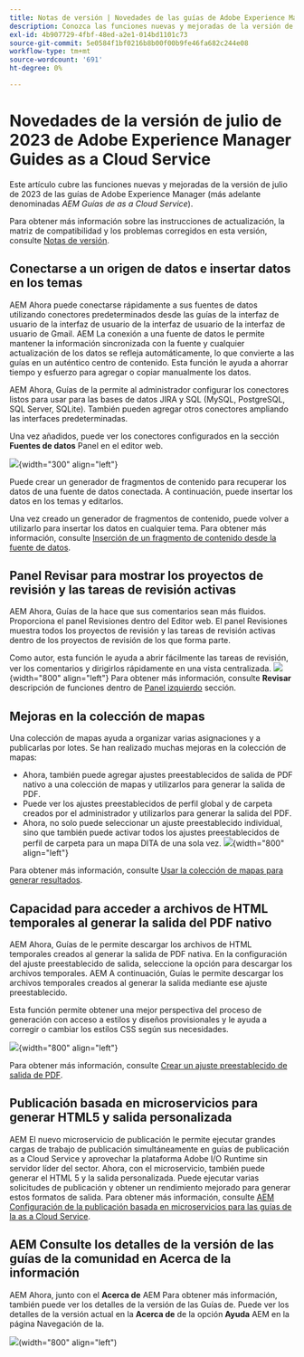 ```yaml
---
title: Notas de versión | Novedades de las guías de Adobe Experience Manager, versión de julio de 2023
description: Conozca las funciones nuevas y mejoradas de la versión de julio de 2023 de las guías de Adobe Experience Manager as a Cloud Service
exl-id: 4b907729-4fbf-48ed-a2e1-014bd1101c73
source-git-commit: 5e0584f1bf0216b8b00f00b9fe46fa682c244e08
workflow-type: tm+mt
source-wordcount: '691'
ht-degree: 0%

---
```


# Novedades de la versión de julio de 2023 de Adobe Experience Manager Guides as a Cloud Service

Este artículo cubre las funciones nuevas y mejoradas de la versión de julio de 2023 de las guías de Adobe Experience Manager (más adelante denominadas *AEM Guías de as a Cloud Service*).

Para obtener más información sobre las instrucciones de actualización, la matriz de compatibilidad y los problemas corregidos en esta versión, consulte [Notas de versión](release-notes-2023.7.0.md).

## Conectarse a un origen de datos e insertar datos en los temas

AEM Ahora puede conectarse rápidamente a sus fuentes de datos utilizando conectores predeterminados desde las guías de la interfaz de usuario de la interfaz de usuario de la interfaz de usuario de la interfaz de usuario de Gmail. AEM La conexión a una fuente de datos le permite mantener la información sincronizada con la fuente y cualquier actualización de los datos se refleja automáticamente, lo que convierte a las guías en un auténtico centro de contenido. Esta función le ayuda a ahorrar tiempo y esfuerzo para agregar o copiar manualmente los datos.

AEM Ahora, Guías de la permite al administrador configurar los conectores listos para usar para las bases de datos JIRA y SQL (MySQL, PostgreSQL, SQL Server, SQLite). También pueden agregar otros conectores ampliando las interfaces predeterminadas.

Una vez añadidos, puede ver los conectores configurados en la sección **Fuentes de datos** Panel en el editor web.

![](assets/code-snippet-generator.png){width="300" align="left"}

Puede crear un generador de fragmentos de contenido para recuperar los datos de una fuente de datos conectada. A continuación, puede insertar los datos en los temas y editarlos.

Una vez creado un generador de fragmentos de contenido, puede volver a utilizarlo para insertar los datos en cualquier tema. Para obtener más información, consulte [Inserción de un fragmento de contenido desde la fuente de datos](../user-guide/web-editor-content-snippet.md).



## Panel Revisar para mostrar los proyectos de revisión y las tareas de revisión activas

AEM Ahora, Guías de la hace que sus comentarios sean más fluidos. Proporciona el panel Revisiones dentro del Editor web. El panel Revisiones muestra todos los proyectos de revisión y las tareas de revisión activas dentro de los proyectos de revisión de los que forma parte.

Como autor, esta función le ayuda a abrir fácilmente las tareas de revisión, ver los comentarios y dirigirlos rápidamente en una vista centralizada.
![](assets/active-review-task-comments.png){width="800" align="left"}
Para obtener más información, consulte **Revisar** descripción de funciones dentro de [Panel izquierdo](../user-guide/web-editor-features.md#id2051EA0M0HS) sección.


## Mejoras en la colección de mapas

Una colección de mapas ayuda a organizar varias asignaciones y a publicarlas por lotes. Se han realizado muchas mejoras en la colección de mapas:

- Ahora, también puede agregar ajustes preestablecidos de salida de PDF nativo a una colección de mapas y utilizarlos para generar la salida de PDF.
- Puede ver los ajustes preestablecidos de perfil global y de carpeta creados por el administrador y utilizarlos para generar la salida del PDF.
- Ahora, no solo puede seleccionar un ajuste preestablecido individual, sino que también puede activar todos los ajustes preestablecidos de perfil de carpeta para un mapa DITA de una sola vez.
  ![](assets/edit-map-collection.png){width="800" align="left"}

Para obtener más información, consulte [Usar la colección de mapas para generar resultados](../user-guide/generate-output-use-map-collection-output-generation.md).

## Capacidad para acceder a archivos de HTML temporales al generar la salida del PDF nativo

AEM Ahora, Guías de le permite descargar los archivos de HTML temporales creados al generar la salida de PDF nativa. En la configuración del ajuste preestablecido de salida, seleccione la opción para descargar los archivos temporales.  AEM A continuación, Guías le permite descargar los archivos temporales creados al generar la salida mediante ese ajuste preestablecido.

Esta función permite obtener una mejor perspectiva del proceso de generación con acceso a estilos y diseños provisionales y le ayuda a corregir o cambiar los estilos CSS según sus necesidades.

![](assets/native-pdf-advanced-settings.png){width="800" align="left"}

Para obtener más información, consulte [Crear un ajuste preestablecido de salida de PDF](../web-editor/native-pdf-web-editor.md#create-output-preset).

## Publicación basada en microservicios para generar HTML5 y salida personalizada

AEM El nuevo microservicio de publicación le permite ejecutar grandes cargas de trabajo de publicación simultáneamente en guías de publicación as a Cloud Service y aprovechar la plataforma Adobe I/O Runtime sin servidor líder del sector. Ahora, con el microservicio, también puede generar el HTML 5 y la salida personalizada.
Puede ejecutar varias solicitudes de publicación y obtener un rendimiento mejorado para generar estos formatos de salida.
Para obtener más información, consulte [AEM Configuración de la publicación basada en microservicios para las guías de la as a Cloud Service](../knowledge-base/publishing/configure-microservices.md).

## AEM Consulte los detalles de la versión de las guías de la comunidad en Acerca de la información

AEM Ahora, junto con el **Acerca de** AEM Para obtener más información, también puede ver los detalles de la versión de las Guías de. Puede ver los detalles de la versión actual en la **Acerca de** de la opción **Ayuda** AEM en la página Navegación de la.

![](assets/about-aem-help.png)(width=&quot;800&quot; align=&quot;left&quot;)
